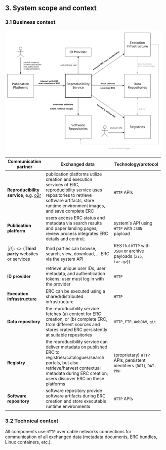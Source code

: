 ## 3. System scope and context

### 3.1 Business context

![business context](img/3.1-business-context.png)

<!-- Specification of *all* communication partners (users, IT-systems, ...) with explanations of domain specific inputs and outputs or interfaces. Optionally you can add domain specific formats or communication protocols. -->

Communication partner | Exchanged data | Technology/protocol
--------------------- | ------ | -------
**Reproducibility service**, e.g. [o2r](http://o2r.info/results) | publication platforms utilize creation and execution services of ERC, reproducibility service uses repositories to retrieve software artifacts, store runtime environment images, and save complete ERC | `HTTP` APIs |
**Publication platform** | users access ERC status and metadata via search results and paper landing pages; review process integrates ERC details and control; | system's API using `HTTP` with `JSON` payload
[//]: <> (**Third party** websites or services | third parties can browse, search, view, download, ... ERC via the system API | RESTful `HTTP` with `JSON` or archive payloads (`zip`, `tar.gz`))
**ID provider** | retrieve unique user IDs, user metadata, and authentication tokens; user must log in with the provider | `HTTP`
**Execution infrastructure** | ERC can be executed using a shared/distributed infrastructure | `HTTP`
**Data repository** | the reproducibility service fetches (a) content for ERC creation, or (b) complete ERC, from different sources and stores crated ERC persistently at suitable repositories | `HTTP`, `FTP`, `WebDAV`, `git`
**Registry** | the reproducibility service can deliver metadata on published ERC to registries/catalogues/search portals, but also retrieve/harvest contextual metadata during ERC creation; users discover ERC on these platforms | (proprietary) `HTTP` APIs, persistent identifiers (`DOI`), `OAI-PMH`
**Software repository** | software repository provide software artifacts during ERC creation and store executable runtime environments | `HTTP` APIs

<!-- **&lt;optionally: Explanation of external domain interfaces&gt;** -->

### 3.2 Technical context

All components use `HTTP` over cable networks connections for communication of all exchanged data (metadata documents, ERC bundles, Linux containers, etc.).